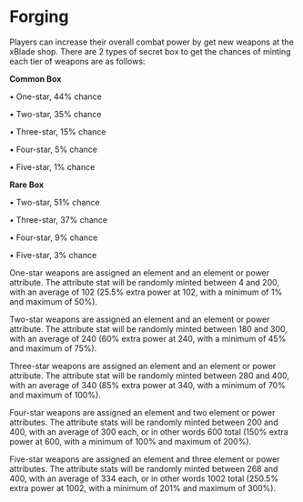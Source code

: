 # Forging

Players can increase their overall combat power by get new weapons at the xBlade shop. There are 2 types of secret box to get the chances of minting each tier of weapons are as follows:

**Common Box**

• One-star, 44% chance

• Two-star, 35% chance

• Three-star, 15% chance

• Four-star, 5% chance

• Five-star, 1% chance

**Rare Box**

• Two-star, 51% chance

• Three-star, 37% chance

• Four-star, 9% chance

• Five-star, 3% chance

One-star weapons are assigned an element and an element or power attribute. The attribute stat will be randomly minted between 4 and 200, with an average of 102 \(25.5% extra power at 102, with a minimum of 1% and maximum of 50%\).

Two-star weapons are assigned an element and an element or power attribute. The attribute stat will be randomly minted between 180 and 300, with an average of 240 \(60% extra power at 240, with a minimum of 45% and maximum of 75%\).

Three-star weapons are assigned an element and an element or power attribute. The attribute stat will be randomly minted between 280 and 400, with an average of 340 \(85% extra power at 340, with a minimum of 70% and maximum of 100%\).

Four-star weapons are assigned an element and two element or power attributes. The attribute stats will be randomly minted between 200 and 400, with an average of 300 each, or in other words 600 total \(150% extra power at 600, with a minimum of 100% and maximum of 200%\).

Five-star weapons are assigned an element and three element or power attributes. The attribute stats will be randomly minted between 268 and 400, with an average of 334 each, or in other words 1002 total \(250.5% extra power at 1002, with a minimum of 201% and maximum of 300%\).

